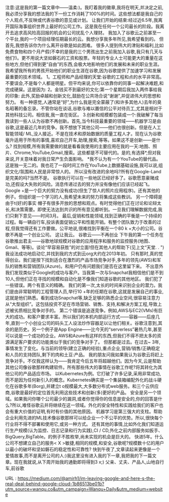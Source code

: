 注意:这是我的第一篇文章中——温柔:)。我盯着我的徽章,我将在明天,并决定之前,我必须分享我的想法我的下一份工作消耗了100%的时间。这些想法都是我自己的个人观点,不反映或代表谷歌的意见或计划。 
 让我们开始的结束:经过近6.5年,我离开国际海事组织世界上最好的公司工作。这是我在任何一个公司最长的阶段。我离开去追求高风险高回报的机会的公司扰乱个人理财。 
 我加入了谷歌云之前甚至一个平台,我的一个项目经理任期最长的云。我想分享我多年所见,我希望看到的。 
 但首先,我想告诉你为什么离开谷歌是如此困难。 
 很多人提到伟大的津贴和福利,比如免费食物和四个月产假(不幸的是我的三个男孩出生之前我加入谷歌,我只有几天与他们!)。更不用说大坚如磐石的工资和股票。年轻的专业人士可能更大的重量在这些地方,但他们得到更“自由”的东西,会极大地影响他们的发展和未来的职业生涯。我希望我所有的男孩开始他们的职业生涯在谷歌,因为谷歌提供了加速学习和发展最重要的技术领域。 
 1。工程师和产品经理的天堂:谷歌的工程和点的水平非常高。不要误会,不是每个人都是明星。但平均来说,你可以依靠你的同事一起解决难题,和完成硬屎。这是因为: 
 2。金钱买不到最好的文化:第一个星期后我加入两件事给我的印象: 
 此外,奖励卓越和创新文化,鼓励在公共场合说“谢谢”,并促进伟大的思想和努力。 
 有一种感觉,人通常是“好”,为什么我是完全蒙蔽了(和许多其他人)去年的臭名昭著的备忘录。不管你站在谈话,谷歌与难以置信的公平对待员工,尤其是相对于其他科技公司。相信我,我一直在街区。 
 3.创新和规模都包装成一个:我破解了每当我读到一些人认为谷歌不再创新。首先,当今科技最重要的领域——机器学习是由谷歌,这是最近几年的竞争。我不想放下其他公司——他们也很创新。但是在人工智能领域/ ML,没人接近。不是在技术和原始数据的质量工程人才。现在认为谷歌毫升适用于所有的事情,喜欢自己开车,助理,搜索,等等。如果这不是创新——是什么? 
 找到规模,所有我需要做的就是看看我使用的主要应用在我的一天:地图、照片、Chrome,YouTube,Gmail,搜索。这些都是不可替代的。是的,有选择*,但对我来说,开关意味着对我日常产生负面影响。 
 *我不认为有一个YouTube的替代品。这是独一无二的。我也花了一段时间工作在YouTube上数据基础设施,我可以说,组织文化/氛围和人民是非常惊人的。 
 所以没有改进的余地吗?所有在Google-Land是完美的吗?当然不是。 
 谷歌执行可以在一些地区已经好多了。谷歌愿意豪赌成功,还假设大失败的风险。消息传递过去的努力并没有像他们应该已经起飞。Google +是一个巨大的努力没有成功(但生了惊人的照片应用程序)。还有其他的例子。但组织是一个学习的人,我希望未来的努力将集成这些教训。 
 另一个障碍是由于t(好)的事实 
 帽子有很多开放的思想和观点。有时觉得他们正在讨论和论辩太长,和决策需要。即使无法达到共识的所有意见都听到。一旦我们理解数据完成,我们只剩下意见——时间3月。 
 最后,促销和性能领域,找到正确的平衡是一个持续的过程。每一辆自行车,投诉表面促销公平和性能开销。有整个团队致力于改善的过程,但我觉得还有工作要做。公平地说,很难找到平衡在一个80 k +大小的公司。谷歌不再是一个创业公司。 
 这让我云。 
 谷歌云——不再创业 
 下午我的第一个任务在谷歌推出君主——谷歌地球规模对谷歌的应用程序和服务的监控服务(地图、Gmail、等等)。谈论“早容易获胜”的对立面!但在其他人的帮助下(见上文“天堂. . ")我设法成功地启动它,并找到我的方式到云org大约在2013年初。 
 只有那时,真的觉得创业。我们是按下找到适合在激烈的产品市场竞争对手,多年的领先(AWS)和军队的销售和营销团队(Azure)。和用户仍有问题我们是否在这里留下来。 
 不出意外我们发现类似于Google的成功与客户。当我第一次与Snapchat我相信他们是不到10人,但他们正在寻找的规模和自动化是不像我们知道谷歌的其他地区。 
 我们犯了一些错误。两个有意义的精确。 
 我们的第一次,太长的时间来识别企业的潜力。我们是由非常聪明的工程管理人员,举行10 +年的任期在谷歌,这就是发展自己的事业,这就是他们熟悉。看到成功Snapchat等,缺乏足够的熟悉企业空间,很容易注意力从“大型组织”。这包括投资不足在市场营销、销售、支持,和解决方案工程,导致上述被劣质相比竞争对手的。 
 第二个错误是追逐竞争。例如,AWS与EC2(VMs)有巨大的成功。和客户要求丰富。所以我们的本机内部运行方式——容器——后座几年,直到一个小创业公司的码头工人设法炒作容器足以让他们相关。谷歌注意到,其余的是历史。另一个例子是App Engine——比今天的“serverless”暑热几年,甚至可以说是一个成功的企业。AWS和Azure有这样的东西,但我们不得不把太多的资源满足客户要求的功能类似于我们的竞争对手了。 
 但那都是过去。在过去~ 3年,事情发生了变化。与当前的领导(建立正确的经验),重点企业,营销/销售/正确稳定和人员的支持团队,剩下的肉和土豆:产品。 
 我的朋友问我如果我认为谷歌云将赶上竞争对手。不仅我这样认为——我肯定今后五年将超越他们。因为今天,云是帮助其他公司像谷歌那样构建软件。所有那些伟大的事情在谷歌工作呢?将其转化为其他公司的产品适应市场。 
 以Kubernetes为例。它打破了许多记录,采用非常成功,而不是因为任何新引入的概念。Kubernetes确实是一个集装箱编配外化的战斗硬化在谷歌多年(Borg),并建立t 
 o规模最大,大多数分布式web服务。和三个云供应商,谷歌是最好的定位首先利用这些技术和创新(多)更好的产品。 
 安全是另一个领域。如果我问你哪个公司最少的漏洞,或者你觉得你的信息是安全的,你的回答是什么?所以,难怪谷歌云并将继续在这一领域。外化的安全特性和实践给我们的客户也会有重大价值的证明,有时有价值的其他原因。 
 机器学习是第三强大的支柱。帮助企业利用先进的ML技术像谷歌那样可以给企业一个不公平的优势。所以,很快每个行业将不得不部署和使用它,或另一种方式。 
 还有其他的事情,比如外化我们知道运行生产规模(认为监控、日志记录和行为实践),CI / CD,外化之前内部服务如扳手、BigQuery,BigTable。的例子不胜枚举,尚未实现的机会是巨大的。 
 快进5年。什么公司不想建立自己的服务< X >敏捷,相同的规模,和安全,谷歌呢?规模数十亿的用户以最小的破坏和坚如磐石的稳定性和可靠性? 
 快到午夜了,文章读起来更像是一个爱情故事,而不是离开公司的人:)我这里没有进入我的下一章,我把我的下一篇文章。现在我就说,从下周开始我的通勤即将得到3 x;) 
 父亲、丈夫、产品人,山地自行车,前谷歌 
  
   
  URL : https://medium.com/@amirh1/im-leaving-google-and-here-s-the-real-deal-behind-google-cloud-1b86513be01b?utm_source=wanqu.co&utm_campaign=Wanqu+Daily&utm_medium=website
